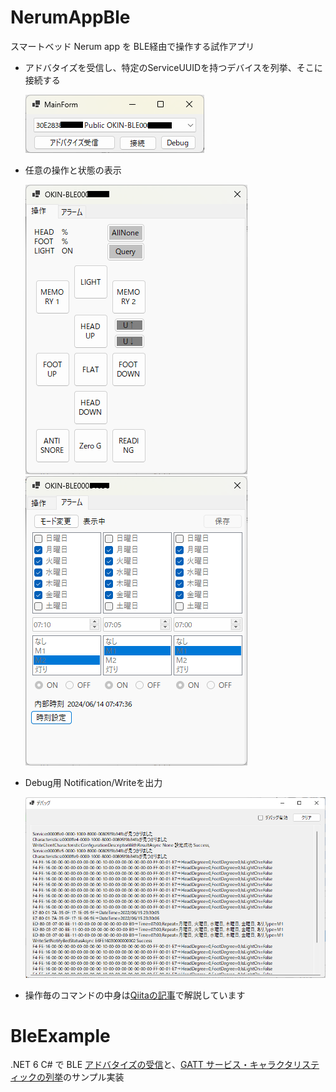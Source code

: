 # NerumAppBle

スマートベッド Nerum app を BLE経由で操作する試作アプリ

* アドバタイズを受信し、特定のServiceUUIDを持つデバイスを列挙、そこに接続する

  ![Main](./images/1.png)

* 任意の操作と状態の表示

  ![Control](./images/2.png) ![Alarm](./images/3.png)

* Debug用 Notification/Writeを出力

  ![Debug](./images/4.png)

* 操作毎のコマンドの中身は[Qiitaの記事](https://qiita.com/HiroyukiSakoh/items/47c5e54835e0cae41119)で解説しています  
# BleExample
.NET 6 C# で BLE [アドバタイズの受信](./BleExample/%E3%82%A2%E3%83%89%E3%83%90%E3%82%BF%E3%82%A4%E3%82%BA%E5%8F%97%E4%BF%A1%E3%82%B5%E3%83%B3%E3%83%97%E3%83%AB.cs)と、[GATT サービス・キャラクタリスティックの列挙](./BleExample/%E3%82%B5%E3%83%BC%E3%83%93%E3%82%B9%E3%81%A8%E3%82%AD%E3%83%A3%E3%83%A9%E3%82%AF%E3%82%BF%E3%83%AA%E3%82%B9%E3%83%86%E3%82%A3%E3%83%83%E3%82%AF%E3%81%AE%E5%88%97%E6%8C%99%20.cs)のサンプル実装